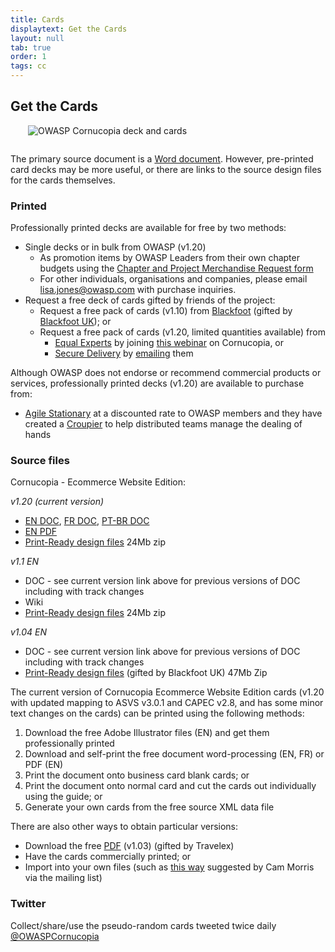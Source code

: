 ```yaml
---
title: Cards
displaytext: Get the Cards
layout: null
tab: true
order: 1
tags: cc
---
```


## Get the Cards

<img src="assets/images/Cornucopia-square-logo-350.jpg" alt="OWASP Cornucopia deck and cards" class="fa-pull-right" style="margin:0 0 1em 2em;">

The primary source document is a [Word document](https://github.com/OWASP/www-project-cornucopia/tree/master/assets/files/ecommerce/EN). However, pre-printed card decks may be more useful, or there are links to the source design files for the cards themselves.

### Printed

Professionally printed decks are available for free by two methods:

* Single decks or in bulk from OWASP (v1.20)
  * As promotion items by OWASP Leaders from their own chapter budgets using the [Chapter and Project Merchandise Request form](https://docs.google.com/a/owasp.org/forms/d/e/1FAIpQLSez9mV97HuqvYhCldE2hYhX3UjQM1oO5bLy44HkOZSpni0OzQ/viewform?formkey=dF85bGtvdWdrd2JjYldNZ1gxSkJxaEE6MQ)
  * For other individuals, organisations and companies, please email [lisa.jones@owasp.com](mailto:lisa.jones@owasp.com) with purchase inquiries.
* Request a free deck of cards gifted by friends of the project:
  * Request a free pack of cards (v1.10) from [Blackfoot](http://blackfootuk.com/cornucopia/receive-a-set-of-cards/) (gifted by [Blackfoot UK](http://blackfootuk.com/)); or
  * Request a free pack of cards (v1.20, limited quantities available) from 
    * [Equal Experts](https://www.equalexperts.com/) by joining [this webinar](https://www.equalexperts.com/expert-talks/gamification-of-threat-modelling-using-owasp-cornucopia/) on Cornucopia, or 
    * [Secure Delivery](https://sesecuredelivery.io) by [emailing](mailto://cornucopia@esecuredelivery.io) them

Although OWASP does not endorse or recommend commercial products or services, professionally printed decks (v1.20) are available to purchase from:
* [Agile Stationary](https://agilestationery.co.uk/pages/owasp-cornucopia) at a discounted rate to OWASP members and they have created a [Croupier](https://croupier.agilestationery.co.uk/) to help distributed teams manage the dealing of hands

### Source files

Cornucopia - Ecommerce Website Edition:

*v1.20 (current version)*
  * [EN DOC](https://github.com/OWASP/www-project-cornucopia/tree/master/assets/files/ecommerce/EN), [FR DOC](https://github.com/grandtom/OWASP-Cornucopia-Translate-Cards---FR), [PT-BR DOC](https://github.com/wagnerfusca/OWASP-Cornucopia-Translate-Cards---PT)
  * [EN PDF](assets/files/Owasp-cornucopia-ecommerce_website-EN.pdf)
  * [Print-Ready design files](https://drive.google.com/open?id=0ByNJ8mfWALwjNXpQMUNBYnJsT2QyQ0lkb3VNX1BCM3JLNlBZ) 24Mb zip

*v1.1 EN*
 * DOC - see current version link above for previous versions of DOC including with track changes
 * Wiki
 * [Print-Ready design files](https://drive.google.com/open?id=0ByNJ8mfWALwjb283ZE5GNmFMM2FGWGl2WC14aDJDQ0ZsNk00) 24Mb zip

*v1.04 EN*
 * DOC - see current version link above for previous versions of DOC including with track changes
 * [Print-Ready design files](https://4ed64fe7f7e3f627b8d0-bc104063a9fe564c2d8a75b1e218477a.ssl.cf2.rackcdn.com/cornucopia-ecom-1v04-blackfoot.zip) (gifted by Blackfoot UK) 47Mb Zip

The current version of Cornucopia Ecommerce Website Edition cards (v1.20 with updated mapping to ASVS v3.0.1 and CAPEC v2.8, and has some minor text changes on the cards) can be printed using the following methods:

1. Download the free Adobe Illustrator files (EN) and get them professionally printed
1. Download and self-print the free document word-processing (EN, FR) or PDF (EN)
 1. Print the document onto business card blank cards; or
 1. Print the document onto normal card and cut the cards out individually using the guide; or
1. Generate your own cards from the free source XML data file

There are also other ways to obtain particular versions:

* Download the free [PDF](assets/files/Owasp_cornucopia_printreadyimages-1v03.zip) (v1.03) (gifted by Travelex)
 * Have the cards commercially printed; or
 * Import into your own files (such as [this way](http://lists.owasp.org/pipermail/owasp_cornucopia/2014-January/000018.html) suggested by Cam Morris via the mailing list)

### Twitter

Collect/share/use the pseudo-random cards tweeted twice daily [@OWASPCornucopia](https://twitter.com/OWASPCornucopia)



